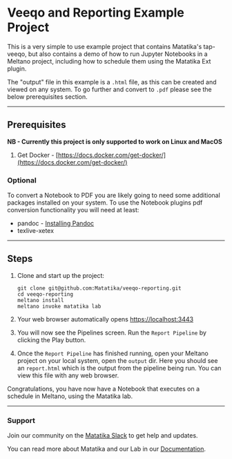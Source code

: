 # Veeqo and Reporting Example Project

This is a very simple to use example project that contains Matatika's tap-veeqo, but also contains a demo of how to run Jupyter Notebooks in a Meltano project, including how to schedule them using the Matatika Ext plugin.

The "output" file in this example is a `.html` file, as this can be created and viewed on any system. To go further and convert to `.pdf` please see the below prerequisites section.

---

## Prerequisites

**NB - Currently this project is only supported to work on Linux and MacOS**

1. Get Docker - [https://docs.docker.com/get-docker/](https://docs.docker.com/get-docker/)

### Optional

To convert a Notebook to PDF you are likely going to need some additional packages installed on your system. To use the Notebook plugins pdf conversion functionality you will need at least:
- pandoc - [Installing Pandoc](https://pandoc.org/installing.html)
- texlive-xetex

---

## Steps

1. Clone and start up the project:
   ```terminal
   git clone git@github.com:Matatika/veeqo-reporting.git
   cd veeqo-reporting
   meltano install
   meltano invoke matatika lab
   ```

1. Your web browser automatically opens [https://localhost:3443](https://localhost:3443)

1. You will now see the Pipelines screen. Run the `Report Pipeline` by clicking the Play button.

1. Once the `Report Pipeline` has finished running, open your Meltano project on your local system, open the `output` dir. Here you should see an `report.html` which is the output from the pipeline being run. You can view this file with any web browser.

Congratulations, you have now have a Notebook that executes on a schedule in Meltano, using the Matatika lab.

---

### Support

Join our community on the [Matatika Slack](https://join.slack.com/t/matatika/shared_invite/zt-19n1bfokx-F31DNitTpSxWCFO2aFlgxg) to get help and updates.

You can read more about Matatika and our Lab in our [Documentation](https://www.matatika.com/docs/).

